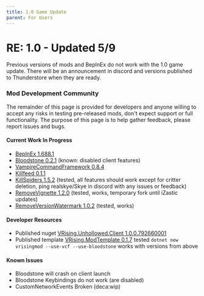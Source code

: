 ```yaml
---
title: 1.0 Game Update
parent: For Users
---
```


# RE: 1.0 - Updated 5/9
Previous versions of mods and BepInEx do not work with the 1.0 game update. There will be an announcement in discord and versions published to Thunderstore when they are ready. 

### Mod Development Community
The remainder of this page is provided for developers and anyone willing to accept any risks in testing pre-released mods, don't expect support or full functionality. The purpose of this page is to help gather feedback, please report issues and bugs.

#### Current Work In Progress
- [BepInEx 1.688.1](<https://github.com/Odjit/BepInEx/releases/tag/vrising-release>)
- [Bloodstone 0.2.1](<https://github.com/decaprime/Bloodstone/releases/tag/v0.2.1>) (known: disabled client features)
- [VampireCommandFramework 0.8.4](<https://github.com/decaprime/VampireCommandFramework/releases/tag/v0.8.4>)
- [Killfeed 0.1.1](https://github.com/decaprime/Killfeed/releases/tag/v0.1.1)
- [KillSpiders 1.5.2](https://github.com/skythebro/VRisingKillSpiders/releases/tag/1.5.2) (tested, all features should work except for critter deletion, ping realskye/Skye in discord with any issues or feedback)
- [RemoveVignette 1.2.0](https://github.com/NodusCursorius/vrising-removevignette/releases/tag/1.2.0) (tested, works, temporary fork until iZastic updates)
- [RemoveVersionWatermark 1.0.2](https://github.com/NodusCursorius/VRising-RemoveVersionWatermark/releases/tag/v1.0.2) (tested, works)
  
#### Developer Resources
- Published nuget [VRising.Unhollowed.Client 1.0.0.792660001](<https://www.nuget.org/packages/VRising.Unhollowed.Client/1.0.0.792660001>)
- Published template [VRising.ModTemplate 0.1.7](<https://www.nuget.org/packages/VRising.ModTemplate/0.1.7>) tested `dotnet new vrisingmod --use-vcf --use-bloodstone` works with versions from above

#### Known Issues
- Bloodstone will crash on client launch
- Bloodstone Keybindings do not work (are disabled)
- CustomNetworkEvents Broken (deca:wip)
